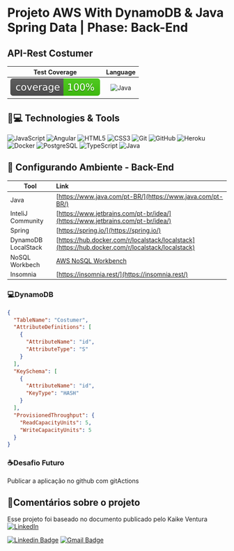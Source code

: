 # Projeto AWS With DynamoDB & Java Spring Data | Phase: Back-End

## API-Rest Costumer

| Test Coverage | Language |
|:-------------:|:--------:|
|![Coverage](.github/badges/jacoco.svg)|![Java](https://img.shields.io/badge/java-%23ED8B00.svg?style=for-the-badge&logo=openjdk&logoColor=white)|

## 🚀💻 Technologies & Tools

![JavaScript](https://img.shields.io/badge/-JavaScript-black?style=flat-square&logo=javascript) ![Angular](https://img.shields.io/badge/-Angular-red?style=flat-square&logo=angular) ![HTML5](https://img.shields.io/badge/-HTML5-E34F26?style=flat-square&logo=html5&logoColor=white)  ![CSS3](https://img.shields.io/badge/-CSS3-1572B6?style=flat-square&logo=css3)  ![Git](https://img.shields.io/badge/-Git-black?style=flat-square&logo=git)  ![GitHub](https://img.shields.io/badge/-GitHub-181717?style=flat-square&logo=github)
![Heroku](https://img.shields.io/badge/-Heroku-430098?style=flat-square&logo=heroku) ![Docker](https://img.shields.io/badge/-Docker-black?style=flat-square&logo=docker) ![PostgreSQL](https://img.shields.io/badge/-PostgreSQL-gold?style=flat-square&logo=postgresql) ![TypeScript](https://img.shields.io/badge/-TypeScript-black?style=flat-square&logo=typescript) ![Java](https://img.shields.io/badge/-Java-red?style=flat-square&logo=java)

## :pencil: Configurando Ambiente - Back-End

| Tool                | Link                                                                                             |
|---------------------|:-------------------------------------------------------------------------------------------------|
| Java                | [https://www.java.com/pt-BR/](https://www.java.com/pt-BR/)                                       |
| InteliJ Community   | [https://www.jetbrains.com/pt-br/idea/](https://www.jetbrains.com/pt-br/idea/)                   |
| Spring              | [https://spring.io/](https://spring.io/)                                                         |
| DynamoDB LocalStack | [https://hub.docker.com/r/localstack/localstack](https://hub.docker.com/r/localstack/localstack) |
| NoSQL Workbech      | [AWS NoSQL Workbench](https://docs.aws.amazon.com/amazondynamodb/latest/developerguide/workbench.html)                                                  |
| Insomnia           | [https://insomnia.rest/](https://insomnia.rest/)                                   |

### 💻DynamoDB
```json
{
  "TableName": "Costumer",
  "AttributeDefinitions": [
    {
      "AttributeName": "id",
      "AttributeType": "S"
    }
  ],
  "KeySchema": [
    {
      "AttributeName": "id",
      "KeyType": "HASH"
    }
  ],
  "ProvisionedThroughput": {
    "ReadCapacityUnits": 5,
    "WriteCapacityUnits": 5
  }
}
```
### :coffee:Desafio Futuro

Publicar a aplicação no github com gitActions

## :pencil:Comentários sobre o projeto

Esse projeto foi baseado no documento publicado pelo Kaike Ventura
[![LinkedIn](https://img.shields.io/badge/linkedin-%230077B5.svg?style=for-the-badge&logo=linkedin&logoColor=white)](https://www.linkedin.com/in/kaike-ventura-185695aa/)

[![Linkedin Badge](https://img.shields.io/badge/-flaviohnm-blue?style=flat-square&logo=Linkedin&logoColor=white&link=https://www.linkedin.com/in/flaviohnm/)](https://www.linkedin.com/in/flaviohnm/)   [![Gmail Badge](https://img.shields.io/badge/-flaviohnm@gmail.com-c14438?style=flat-square&logo=Gmail&logoColor=white&link=mailto:flaviohnm@gmail.com)](mailto:flaviohnm@gmail.com)